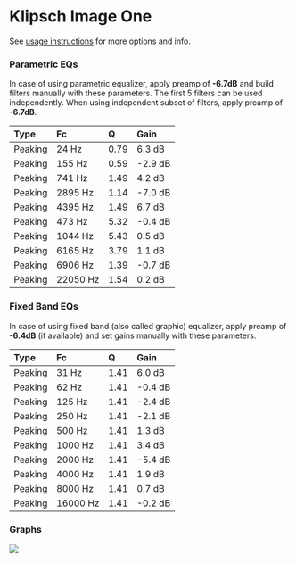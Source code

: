 # Klipsch Image One
See [usage instructions](https://github.com/jaakkopasanen/AutoEq#usage) for more options and info.

### Parametric EQs
In case of using parametric equalizer, apply preamp of **-6.7dB** and build filters manually
with these parameters. The first 5 filters can be used independently.
When using independent subset of filters, apply preamp of **-6.7dB**.

| Type    | Fc       |    Q | Gain    |
|:--------|:---------|:-----|:--------|
| Peaking | 24 Hz    | 0.79 | 6.3 dB  |
| Peaking | 155 Hz   | 0.59 | -2.9 dB |
| Peaking | 741 Hz   | 1.49 | 4.2 dB  |
| Peaking | 2895 Hz  | 1.14 | -7.0 dB |
| Peaking | 4395 Hz  | 1.49 | 6.7 dB  |
| Peaking | 473 Hz   | 5.32 | -0.4 dB |
| Peaking | 1044 Hz  | 5.43 | 0.5 dB  |
| Peaking | 6165 Hz  | 3.79 | 1.1 dB  |
| Peaking | 6906 Hz  | 1.39 | -0.7 dB |
| Peaking | 22050 Hz | 1.54 | 0.2 dB  |

### Fixed Band EQs
In case of using fixed band (also called graphic) equalizer, apply preamp of **-6.4dB**
(if available) and set gains manually with these parameters.

| Type    | Fc       |    Q | Gain    |
|:--------|:---------|:-----|:--------|
| Peaking | 31 Hz    | 1.41 | 6.0 dB  |
| Peaking | 62 Hz    | 1.41 | -0.4 dB |
| Peaking | 125 Hz   | 1.41 | -2.4 dB |
| Peaking | 250 Hz   | 1.41 | -2.1 dB |
| Peaking | 500 Hz   | 1.41 | 1.3 dB  |
| Peaking | 1000 Hz  | 1.41 | 3.4 dB  |
| Peaking | 2000 Hz  | 1.41 | -5.4 dB |
| Peaking | 4000 Hz  | 1.41 | 1.9 dB  |
| Peaking | 8000 Hz  | 1.41 | 0.7 dB  |
| Peaking | 16000 Hz | 1.41 | -0.2 dB |

### Graphs
![](https://raw.githubusercontent.com/jaakkopasanen/AutoEq/master/results/headphonecom/sbaf-serious/Klipsch%20Image%20One/Klipsch%20Image%20One.png)